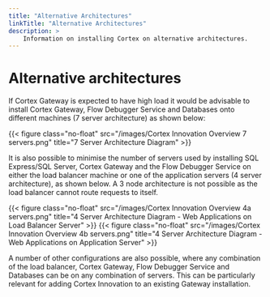 ```yaml
---
title: "Alternative Architectures"
linkTitle: "Alternative Architectures"
description: >
    Information on installing Cortex on alternative architectures.
---
```


# Alternative architectures

If Cortex Gateway is expected to have high load it would be advisable to install Cortex Gateway, Flow Debugger Service and Databases onto different machines (7 server architecture) as shown below:

{{< figure class="no-float" src="/images/Cortex Innovation Overview 7 servers.png" title="7 Server Architecture Diagram" >}}

It is also possible to minimise the number of servers used by installing SQL Express/SQL Server, Cortex Gateway and the Flow Debugger Service on either the load balancer machine or one of the application servers (4 server architecture), as shown below. A 3 node architecture is not possible as the load balancer cannot route requests to itself.

{{< figure class="no-float" src="/images/Cortex Innovation Overview 4a servers.png" title="4 Server Architecture Diagram - Web Applications on Load Balancer Server" >}}
{{< figure class="no-float" src="/images/Cortex Innovation Overview 4b servers.png" title="4 Server Architecture Diagram - Web Applications on Application Server" >}}

A number of other configurations are also possible, where any combination of the load balancer, Cortex Gateway, Flow Debugger Service and Databases can be on any combination of servers. This can be particularly relevant for adding Cortex Innovation to an existing Gateway installation.
